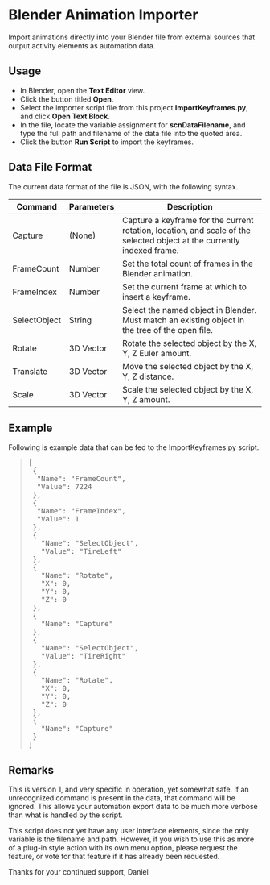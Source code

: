 # Blender Animation Importer
Import animations directly into your Blender file from external sources that output activity elements as automation data.

## Usage
 - In Blender, open the **Text Editor** view.
 - Click the button titled **Open**.
 - Select the importer script file from this project **ImportKeyframes.py**, and click **Open Text Block**.
 - In the file, locate the variable assignment for **scnDataFilename**, and type the full path and filename of the data file into the quoted area.
 - Click the button **Run Script** to import the keyframes.

## Data File Format
The current data format of the file is JSON, with the following syntax.

| Command | Parameters | Description |
|---------|------------|-------------|
| Capture | (None) | Capture a keyframe for the current rotation, location, and scale of the selected object at the currently indexed frame. |
| FrameCount | Number | Set the total count of frames in the Blender animation. |
| FrameIndex | Number | Set the current frame at which to insert a keyframe. |
| SelectObject | String | Select the named object in Blender. Must match an existing object in the tree of the open file. |
| Rotate | 3D Vector | Rotate the selected object by the X, Y, Z Euler amount. |
| Translate | 3D Vector | Move the selected object by the X, Y, Z distance. |
| Scale | 3D Vector | Scale the selected object by the X, Y, Z amount. |

## Example
Following is example data that can be fed to the ImportKeyframes.py script.
<blockquote><pre>
[
 {
  &quot;Name&quot;: &quot;FrameCount&quot;,
  &quot;Value&quot;: 7224
 },
 {
  &quot;Name&quot;: &quot;FrameIndex&quot;,
  &quot;Value&quot;: 1
 },
 {
   &quot;Name&quot;: &quot;SelectObject&quot;,
   &quot;Value&quot;: &quot;TireLeft&quot;
 },
 {
   &quot;Name&quot;: &quot;Rotate&quot;,
   &quot;X&quot;: 0,
   &quot;Y&quot;: 0,
   &quot;Z&quot;: 0
 },
 {
   &quot;Name&quot;: &quot;Capture&quot;
 },
 {
   &quot;Name&quot;: &quot;SelectObject&quot;,
   &quot;Value&quot;: &quot;TireRight&quot;
 },
 {
   &quot;Name&quot;: &quot;Rotate&quot;,
   &quot;X&quot;: 0,
   &quot;Y&quot;: 0,
   &quot;Z&quot;: 0
 },
 {
   &quot;Name&quot;: &quot;Capture&quot;
 }
]
</pre></blockquote>

## Remarks
This is version 1, and very specific in operation, yet somewhat safe. If an unrecognized command is present in the data, that command will be ignored. This allows your automation export data to be much more verbose than what is handled by the script.

This script does not yet have any user interface elements, since the only variable is the filename and path. However, if you wish to use this as more of a plug-in style action with its own menu option, please request the feature, or vote for that feature if it has already been requested.

Thanks for your continued support,
Daniel

